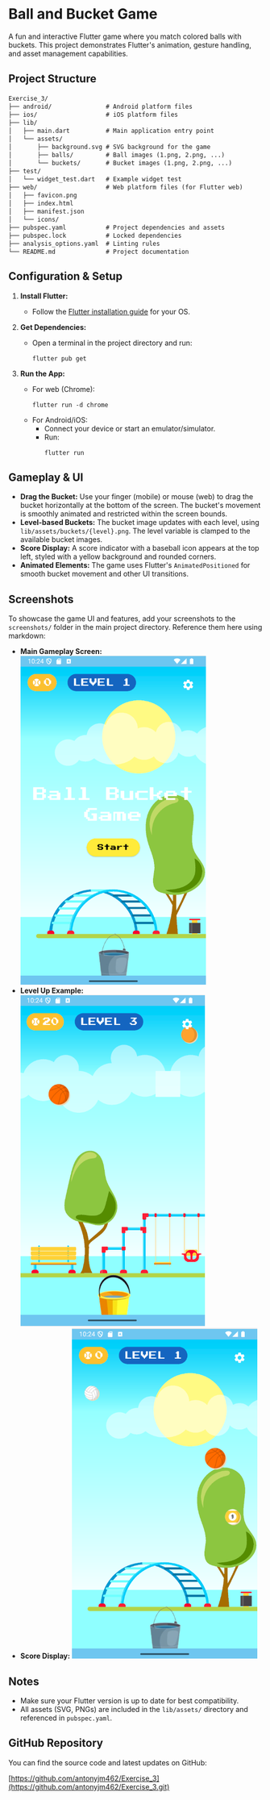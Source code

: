 # Ball and Bucket Game

A fun and interactive Flutter game where you match colored balls with buckets. This project demonstrates Flutter's animation, gesture handling, and asset management capabilities.

## Project Structure

```
Exercise_3/
├── android/               # Android platform files
├── ios/                   # iOS platform files
├── lib/
│   ├── main.dart          # Main application entry point
│   └── assets/
│       ├── background.svg # SVG background for the game
│       ├── balls/         # Ball images (1.png, 2.png, ...)
│       └── buckets/       # Bucket images (1.png, 2.png, ...)
├── test/
│   └── widget_test.dart   # Example widget test
├── web/                   # Web platform files (for Flutter web)
│   ├── favicon.png
│   ├── index.html
│   ├── manifest.json
│   └── icons/
├── pubspec.yaml           # Project dependencies and assets
├── pubspec.lock           # Locked dependencies
├── analysis_options.yaml  # Linting rules
└── README.md              # Project documentation
```

## Configuration & Setup

1. **Install Flutter:**
   - Follow the [Flutter installation guide](https://docs.flutter.dev/get-started/install) for your OS.

2. **Get Dependencies:**
   - Open a terminal in the project directory and run:
     ```
     flutter pub get
     ```

3. **Run the App:**
   - For web (Chrome):
     ```
     flutter run -d chrome
     ```
   - For Android/iOS:
     - Connect your device or start an emulator/simulator.
     - Run:
       ```
       flutter run
       ```

## Gameplay & UI

- **Drag the Bucket:** Use your finger (mobile) or mouse (web) to drag the bucket horizontally at the bottom of the screen. The bucket's movement is smoothly animated and restricted within the screen bounds.
- **Level-based Buckets:** The bucket image updates with each level, using `lib/assets/buckets/{level}.png`. The level variable is clamped to the available bucket images.
- **Score Display:** A score indicator with a baseball icon appears at the top left, styled with a yellow background and rounded corners.
- **Animated Elements:** The game uses Flutter's `AnimatedPositioned` for smooth bucket movement and other UI transitions.

## Screenshots

To showcase the game UI and features, add your screenshots to the `screenshots/` folder in the main project directory. Reference them here using markdown:

- **Main Gameplay Screen:**
  ![Main Gameplay](screenshots/1.png)
- **Level Up Example:**
  ![Level Up](screenshots/2.png)
- **Score Display:**
  ![Score Display](screenshots/3.png)

## Notes
- Make sure your Flutter version is up to date for best compatibility.
- All assets (SVG, PNGs) are included in the `lib/assets/` directory and referenced in `pubspec.yaml`.

## GitHub Repository

You can find the source code and latest updates on GitHub:

[https://github.com/antonyjm462/Exercise_3](https://github.com/antonyjm462/Exercise_3.git)